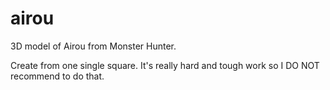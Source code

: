 airou
=====

3D model of Airou from Monster Hunter.

Create from one single square.
It's really hard and tough work so I DO NOT recommend to do that.
